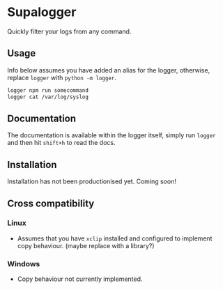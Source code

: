 # Supalogger
Quickly filter your logs from any command.

## Usage
Info below assumes you have added an alias for the logger, otherwise, replace `logger` with `python -m logger`.

```bash
logger npm run somecommand
logger cat /var/log/syslog
```

## Documentation
The documentation is available within the logger itself, simply run `logger` and then hit `shift+h` to read the docs.

## Installation
Installation has not been productionised yet. Coming soon!
<!-- ```bash
pip install hlogger
``` -->

## Cross compatibility
### Linux
* Assumes that you have `xclip` installed and configured to implement copy behaviour. (maybe replace with a library?)

### Windows
* Copy behaviour not currently implemented.
